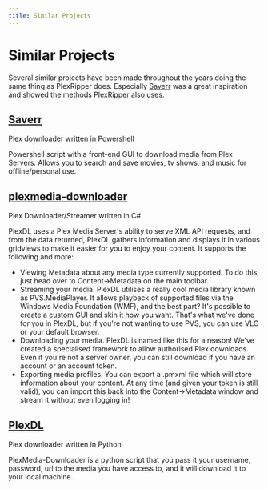 ```yaml
---
title: Similar Projects
---
```


# Similar Projects

Several similar projects have been made throughout the years doing the same thing as PlexRipper does. Especially [Saverr](https://github.com/ninthwalker/saverr) was a great inspiration and showed the methods PlexRipper also uses.

## [Saverr](https://github.com/ninthwalker/saverr)

Plex downloader written in Powershell

Powershell script with a front-end GUI to download media from Plex Servers.
Allows you to search and save movies, tv shows, and music for offline/personal use.

## [plexmedia-downloader](https://github.com/codedninja/plexmedia-downloader)

Plex Downloader/Streamer written in C#

PlexDL uses a Plex Media Server's ability to serve XML API requests, and from the data returned, PlexDL gathers information and displays it in various gridviews to make it easier for you to enjoy your content. It supports the following and more:

- Viewing Metadata about any media type currently supported. To do this, just head over to Content->Metadata on the main toolbar.
- Streaming your media. PlexDL utilises a really cool media library known as PVS.MediaPlayer. It allows playback of supported files via the Windows Media Foundation (WMF), and the best part? It's possible to create a custom GUI and skin it how you want. That's what we've done for you in PlexDL, but if you're not wanting to use PVS, you can use VLC or your default browser.
- Downloading your media. PlexDL is named like this for a reason! We've created a specialised framework to allow authorised Plex downloads. Even if you're not a server owner, you can still download if you have an account or an account token.
- Exporting media profiles. You can export a .pmxml file which will store information about your content. At any time (and given your token is still valid), you can import this back into the Content->Metadata window and stream it without even logging in!

## [PlexDL](https://github.com/BRH-Media/PlexDL)

Plex downloader written in Python

PlexMedia-Downloader is a python script that you pass it your username, password, url to the media you have access to, and it will download it to your local machine.

